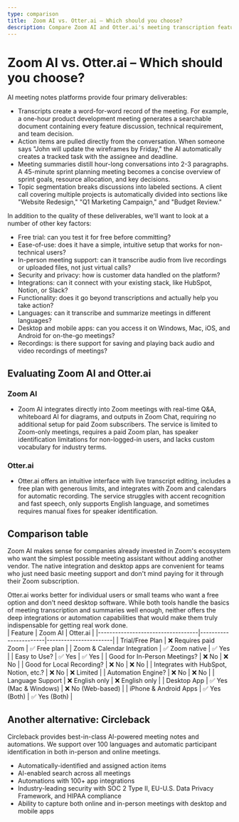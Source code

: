 ```yaml
---
type: comparison
title:  Zoom AI vs. Otter.ai – Which should you choose?
description: Compare Zoom AI and Otter.ai's meeting transcription features, pricing, and AI capabilities. Plus, discover Circleback as an alternative solution for your needs.
---
```


# Zoom AI vs. Otter.ai – Which should you choose?  
AI meeting notes platforms provide four primary deliverables:  
  
* Transcripts create a word-for-word record of the meeting. For example, a one-hour product development meeting generates a searchable document containing every feature discussion, technical requirement, and team decision.  
* Action items are pulled directly from the conversation. When someone says "John will update the wireframes by Friday," the AI automatically creates a tracked task with the assignee and deadline.  
* Meeting summaries distill hour-long conversations into 2-3 paragraphs. A 45-minute sprint planning meeting becomes a concise overview of sprint goals, resource allocation, and key decisions.  
* Topic segmentation breaks discussions into labeled sections. A client call covering multiple projects is automatically divided into sections like "Website Redesign," "Q1 Marketing Campaign," and "Budget Review."  
  
In addition to the quality of these deliverables, we'll want to look at a number of other key factors:  
  
* Free trial: can you test it for free before committing?  
* Ease-of-use: does it have a simple, intuitive setup that works for non-technical users?  
* In-person meeting support: can it transcribe audio from live recordings or uploaded files, not just virtual calls?  
* Security and privacy: how is customer data handled on the platform?  
* Integrations: can it connect with your existing stack, like HubSpot, Notion, or Slack?  
* Functionality: does it go beyond transcriptions and actually help you take action?  
* Languages: can it transcribe and summarize meetings in different languages?  
* Desktop and mobile apps: can you access it on Windows, Mac, iOS, and Android for on-the-go meetings?  
* Recordings: is there support for saving and playing back audio and video recordings of meetings?    
## Evaluating Zoom AI and Otter.ai  
### Zoom AI
* Zoom AI integrates directly into Zoom meetings with real-time Q&A, whiteboard AI for diagrams, and outputs in Zoom Chat, requiring no additional setup for paid Zoom subscribers. The service is limited to Zoom-only meetings, requires a paid Zoom plan, has speaker identification limitations for non-logged-in users, and lacks custom vocabulary for industry terms.

### Otter.ai
* Otter.ai offers an intuitive interface with live transcript editing, includes a free plan with generous limits, and integrates with Zoom and calendars for automatic recording. The service struggles with accent recognition and fast speech, only supports English language, and sometimes requires manual fixes for speaker identification.  
## Comparison table    
Zoom AI makes sense for companies already invested in Zoom's ecosystem who want the simplest possible meeting assistant without adding another vendor. The native integration and desktop apps are convenient for teams who just need basic meeting support and don't mind paying for it through their Zoom subscription.

Otter.ai works better for individual users or small teams who want a free option and don't need desktop software. While both tools handle the basics of meeting transcription and summaries well enough, neither offers the deep integrations or automation capabilities that would make them truly indispensable for getting real work done.  
| Feature                           | Zoom AI               | Otter.ai              |
|-----------------------------------|-----------------------|-----------------------|
| Trial/Free Plan                   | ❌ Requires paid Zoom  | ✅ Free plan           |
| Zoom & Calendar Integration       | ✅ Zoom native         | ✅ Yes                |
| Easy to Use?                      | ✅ Yes                 | ✅ Yes                |
| Good for In-Person Meetings?      | ❌ No                  | ❌ No                 |
| Good for Local Recording?         | ❌ No                  | ❌ No                 |
| Integrates with HubSpot, Notion, etc.? | ❌ No               | ❌ Limited            |
| Automation Engine?                | ❌ No                  | ❌ No                 |
| Language Support                  | ❌ English only        | ❌ English only       |
| Desktop App                       | ✅ Yes (Mac & Windows) | ❌ No (Web-based)     |
| iPhone & Android Apps             | ✅ Yes (Both)          | ✅ Yes (Both)         |  
## Another alternative: Circleback  
Circleback provides best-in-class AI-powered meeting notes and automations. We support over 100 languages and automatic participant identification in both in-person and online meetings.  
  
* Automatically-identified and assigned action items  
* AI-enabled search across all meetings  
* Automations with 100+ app integrations  
* Industry-leading security with SOC 2 Type II, EU-U.S. Data Privacy Framework, and HIPAA compliance  
* Ability to capture both online and in-person meetings with desktop and mobile apps  
